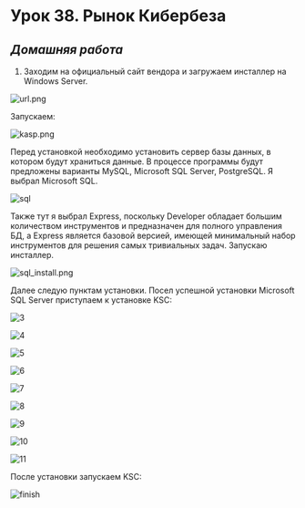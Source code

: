 # Урок 38. Рынок Кибербеза 

 ## ***Домашняя работа*** ##  
1) Заходим на официальный сайт вендора и загружаем инсталлер на Windows Server.
    
![url.png](images/url.png)  

Запускаем:  

![kasp.png](images/kasp.png)  

Перед установкой необходимо установить сервер базы данных, в котором будут храниться данные. В процессе программы будут предложены варианты MySQL, Microsoft SQL Server, PostgreSQL. Я выбрал Microsoft SQL.  
  
![sql](images/sql.png)  
  
Также тут я выбрал Express, поскольку Developer обладает большим количеством инструментов и предназначен для полного управления БД, а Express является базовой версией, имеющей минимальный набор инструментов для решения самых тривиальных задач. Запускаю инсталлер. 

![sql_install.png](images/sql_install.png)  

Далее следую пунктам установки. Посел успешной установки Microsoft SQL Server приступаем к установке KSC:  

![3](images/3.png)  

![4](images/4.png)  

![5](images/5.png)  

![6](images/6.png)  

![7](images/7.png)  

![8](images/8.png)  

![9](images/9.png)  

![10](images/10.png)  

![11](images/11.png)  

После установки запускаем KSC:  

![finish](images/finish.png) 













